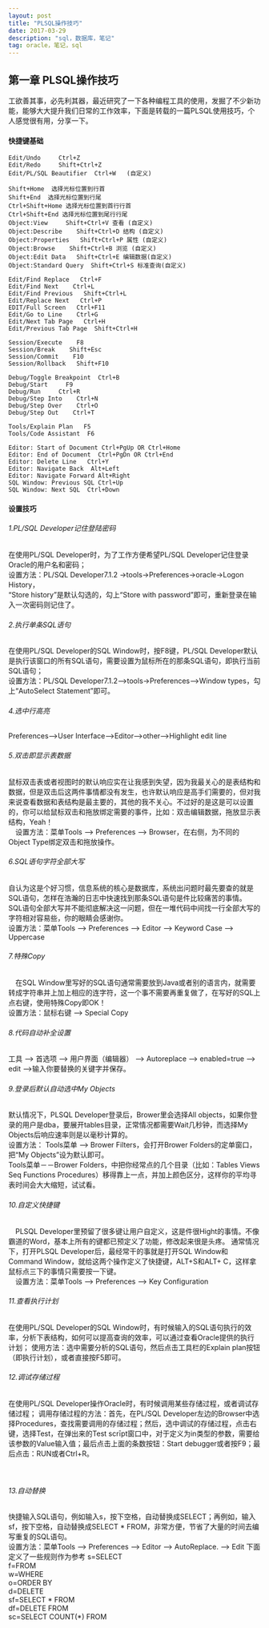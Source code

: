 ```yaml
---
layout: post
title: "PLSQL操作技巧"
date: 2017-03-29 
description: "sql，数据库，笔记"
tag: oracle，笔记，sql
---  
```


## 第一章 PLSQL操作技巧

工欲善其事，必先利其器，最近研究了一下各种编程工具的使用，发掘了不少新功能，能够大大提升我们日常的工作效率，下面是转载的一篇PLSQL使用技巧，个人感觉很有用，分享一下。

#### 快捷键基础 

    Edit/Undo     Ctrl+Z
    Edit/Redo     Shift+Ctrl+Z
    Edit/PL/SQL Beautifier  Ctrl+W   (自定义)

    Shift+Home  选择光标位置到行首
    Shift+End  选择光标位置到行尾
    Ctrl+Shift+Home 选择光标位置到首行行首
    Ctrl+Shift+End 选择光标位置到尾行行尾
    Object:View     Shift+Ctrl+V 查看 (自定义)
    Object:Describe    Shift+Ctrl+D 结构 (自定义)
    Object:Properties   Shift+Ctrl+P 属性 (自定义)
    Object:Browse    Shift+Ctrl+B 浏览 (自定义)
    Object:Edit Data   Shift+Ctrl+E 编辑数据(自定义)
    Object:Standard Query  Shift+Ctrl+S 标准查询(自定义)

    Edit/Find Replace   Ctrl+F
    Edit/Find Next    Ctrl+L
    Edit/Find Previous   Shift+Ctrl+L
    Edit/Replace Next   Ctrl+P
    EDIT/Full Screen   Ctrl+F11
    Edit/Go to Line    Ctrl+G
    Edit/Next Tab Page   Ctrl+H
    Edit/Previous Tab Page  Shift+Ctrl+H

    Session/Execute    F8
    Session/Break    Shift+Esc
    Session/Commit    F10
    Session/Rollback   Shift+F10

    Debug/Toggle Breakpoint  Ctrl+B
    Debug/Start     F9
    Debug/Run     Ctrl+R
    Debug/Step Into    Ctrl+N
    Debug/Step Over    Ctrl+O
    Debug/Step Out    Ctrl+T

    Tools/Explain Plan   F5
    Tools/Code Assistant  F6

    Editor: Start of Document Ctrl+PgUp OR Ctrl+Home
    Editor: End of Document  Ctrl+PgDn OR Ctrl+End
    Editor: Delete Line   Ctrl+Y
    Editor: Navigate Back  Alt+Left
    Editor: Navigate Forward Alt+Right
    SQL Window: Previous SQL Ctrl+Up
    SQL Window: Next SQL  Ctrl+Down

#### 设置技巧 

###### 1.PL/SQL Developer记住登陆密码  
在使用PL/SQL Developer时，为了工作方便希望PL/SQL Developer记住登录Oracle的用户名和密码；  
设置方法：PL/SQL Developer7.1.2 ->tools->Preferences->oracle->Logon History，  
“Store history”是默认勾选的，勾上“Store with password”即可，重新登录在输入一次密码则记住了。

###### 2.执行单条SQL语句  
在使用PL/SQL Developer的SQL Window时，按F8键，PL/SQL Developer默认是执行该窗口的所有SQL语句，需要设置为鼠标所在的那条SQL语句，即执行当前SQL语句；  
设置方法：PL/SQL Developer7.1.2-->tools->Preferences-->Window types，勾上“AutoSelect Statement”即可。

###### 4.选中行高亮  
Preferences-->User Interface-->Editor-->other-->Highlight edit line

###### 5.双击即显示表数据  
鼠标双击表或者视图时的默认响应实在让我感到失望，因为我最关心的是表结构和数据，但是双击后这两件事情都没有发生，也许默认响应是高手们需要的，但对我来说查看数据和表结构是最主要的，其他的我不关心。不过好的是这是可以设置的，你可以给鼠标双击和拖放绑定需要的事件，比如：双击编辑数据，拖放显示表结构，Yeah！  
　设置方法：菜单Tools --> Preferences --> Browser，在右侧，为不同的Object Type绑定双击和拖放操作。

###### 6.SQL语句字符全部大写  
自认为这是个好习惯，信息系统的核心是数据库，系统出问题时最先要查的就是SQL语句，怎样在浩瀚的日志中快速找到那条SQL语句是件比较痛苦的事情。 SQL语句全部大写并不能彻底解决这一问题，但在一堆代码中间找一行全部大写的字符相对容易些，你的眼睛会感谢你。  
 设置方法：菜单Tools --> Preferences --> Editor --> Keyword Case --> Uppercase

###### 7.特殊Copy    
　在SQL Window里写好的SQL语句通常需要放到Java或者别的语言内，就需要转成字符串并上加上相应的连字符，这一个事不需要再重复做了，在写好的SQL上点右键，使用特殊Copy即OK！  
 设置方法：鼠标右键 --> Special Copy


###### 8.代码自动补全设置
 工具 --> 首选项  --> 用户界面（编辑器） --> Autoreplace --> enabled=true --> edit -->输入你要替换的关键字并保存。
 
 
###### 9.登录后默认自动选中My Objects  
 默认情况下，PLSQL Developer登录后，Brower里会选择All objects，如果你登录的用户是dba，要展开tables目录，正常情况都需要Wait几秒钟，而选择My Objects后响应速率则是以毫秒计算的。  
 设置方法：
 Tools菜单 --> Brower Filters，会打开Brower Folders的定单窗口，把“My Objects”设为默认即可。  
 Tools菜单－－Brower Folders，中把你经常点的几个目录（比如：Tables Views Seq Functions Procedures）移得靠上一点，并加上颜色区分，这样你的平均寻表时间会大大缩短，试试看。
　
　　
###### 10.自定义快捷键   
　PLSQL Developer里预留了很多键让用户自定义，这是件很Hight的事情。不像霸道的Word，基本上所有的键都已预定义了功能，修改起来很是头疼。 通常情况下，打开PLSQL Developer后，最经常干的事就是打开SQL Window和Command Window，就给这两个操作定义了快捷键，ALT+S和ALT+ C，这样拿鼠标点三下的事情只需要按一下键。  
　设置方法：菜单Tools --> Preferences --> Key Configuration
　

###### 11.查看执行计划
  在使用PL/SQL Developer的SQL Window时，有时候输入的SQL语句执行的效率，分析下表结构，如何可以提高查询的效率，可以通过查看Oracle提供的执行计划；
 使用方法：选中需要分析的SQL语句，然后点击工具栏的Explain plan按钮（即执行计划），或者直接按F5即可。


###### 12.调试存储过程
  在使用PL/SQL Developer操作Oracle时，有时候调用某些存储过程，或者调试存储过程；
 调用存储过程的方法：首先，在PL/SQL Developer左边的Browser中选择Procedures，查找需要调用的存储过程；然后，选中调试的存储过程，点击右键，选择Test，在弹出来的Test scrīpt窗口中，对于定义为in类型的参数，需要给该参数的Value输入值；最后点击上面的条数按钮：Start debugger或者按F9；最后点击：RUN或者Ctrl+R。

　
###### 13.自动替换
 快捷输入SQL语句，例如输入s，按下空格，自动替换成SELECT；再例如，输入sf，按下空格，自动替换成SELECT * FROM，非常方便，节省了大量的时间去编写重复的SQL语句。  
 设置方法：菜单Tools --> Preferences --> Editor --> AutoReplace. --> Edit
 下面定义了一些规则作为参考
    s=SELECT  
    f=FROM  
    w=WHERE  
    o=ORDER BY  
    d=DELETE  
    sf=SELECT * FROM  
    df=DELETE FROM  
    sc=SELECT COUNT(*) FROM





